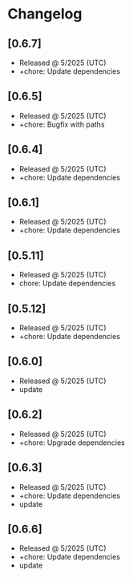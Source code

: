 # Changelog

## [0.6.7]

- Released @ 5/2025 (UTC)
- +chore: Update dependencies

## [0.6.5]

- Released @ 5/2025 (UTC)
- +chore: Bugfix with paths

## [0.6.4]

- Released @ 5/2025 (UTC)
- +chore: Update dependencies

## [0.6.1]

- Released @ 5/2025 (UTC)
- +chore: Update dependencies

## [0.5.11]

- Released @ 5/2025 (UTC)
- chore: Update dependencies

## [0.5.12]

- Released @ 5/2025 (UTC)
- +chore: Update dependencies

## [0.6.0]

- Released @ 5/2025 (UTC)
- update

## [0.6.2]

- Released @ 5/2025 (UTC)
- +chore: Upgrade dependencies

## [0.6.3]

- Released @ 5/2025 (UTC)
- +chore: Update dependencies
- update

## [0.6.6]

- Released @ 5/2025 (UTC)
- +chore: Update dependencies
- update
